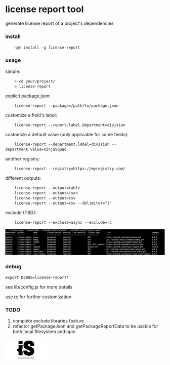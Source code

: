 # license report tool
generate license report of a project's dependencies

### install 
```
	npm install -g license-report
```

### usage
simple:
```
	> cd your/project/
	> license-report
```
explicit package.json:
```
	license-report --package=/path/to/package.json
```
customize a field's label:
```
	license-report --report.label.department=division
```
customize a default value (only applicable for some fields):
```
	license-report --department.label=division --department.value=ninjaSquad
```
another registry:
```
	license-report --registry=https://myregistry.com/
```
different outputs:
```
	license-report --output=table
	license-report --output=json
	license-report --output=csv
	license-report --output=csv --delimiter="|"
```
exclude (TBD):
```
	license-report --excluse=async --exclude=rc
```

![screenshot](screenshot.png)

### debug
```
export DEBUG=license-report*
```

see lib/config.js for more details

use [rc](https://github.com/dominictarr/rc) for further customization

### TODO
1. complete exclude libraries feature
2. refactor getPackageJson and getPackageReportData to be usable for both local filesystem and npm

![ironSource logo](ironsource.png)